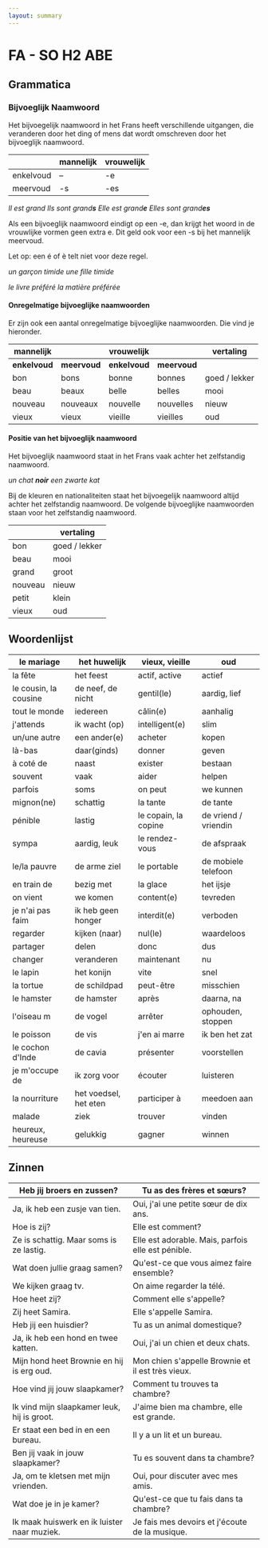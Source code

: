 ```yaml
---
layout: summary
---
```


# FA - SO H2 ABE

## Grammatica

### Bijvoeglijk Naamwoord

Het bijvoegelijk naamwoord in het Frans heeft verschillende uitgangen, die veranderen door het ding of mens dat wordt omschreven door het bijvoeglijk naamwoord.

|           | mannelijk | vrouwelijk |
|-----------|-----------|------------|
| enkelvoud | –         | -e         |
| meervoud  | -s        | -es        |

*Il est grand Ils sont grand**s** Elle est grand**e** Elles sont grand**es***

Als een bijvoeglijk naamwoord eindigt op een -e, dan krijgt het woord in de vrouwlijke vormen geen extra e. Dit geld ook voor een -s bij het mannelijk meervoud.

Let op: een é of è telt niet voor deze regel.

*un garçon timide une fille timide*

*le livre préféré la matière préférée*

#### Onregelmatige bijvoeglijke naamwoorden

Er zijn ook een aantal onregelmatige bijvoeglijke naamwoorden. Die vind je hieronder.

| **mannelijk** |              | **vrouwelijk** |              | **vertaling** |
|---------------|--------------|----------------|--------------|---------------|
| **enkelvoud** | **meervoud** | **enkelvoud**  | **meervoud** |               |
| bon           | bons         | bonne          | bonnes       | goed / lekker |
| beau          | beaux        | belle          | belles       | mooi          |
| nouveau       | nouveaux     | nouvelle       | nouvelles    | nieuw         |
| vieux         | vieux        | vieille        | vieilles     | oud           |

#### Positie van het bijvoeglijk naamwoord

Het bijvoeglijk naamwoord staat in het Frans vaak achter het zelfstandig naamwoord.

*un chat **noir** een zwarte kat*

Bij de kleuren en nationaliteiten staat het bijvoegelijk naamwoord altijd achter het zelfstandig naamwoord. De volgende bijvoeglijke naamwoorden staan voor het zelfstandig naamwoord.

|         | vertaling     |
|---------|---------------|
| bon     | goed / lekker |
| beau    | mooi          |
| grand   | groot         |
| nouveau | nieuw         |
| petit   | klein         |
| vieux   | oud           |

## Woordenlijst

| le mariage | het huwelijk | vieux, vieille | oud |
|----|----|----|----|
| la fête | het feest | actif, active | actief |
| le cousin, la cousine | de neef, de nicht | gentil(le) | aardig, lief |
| tout le monde | iedereen | câlin(e) | aanhalig |
| j'attends | ik wacht (op) | intelligent(e) | slim |
| un/une autre | een ander(e) | acheter | kopen |
| là-bas | daar(ginds) | donner | geven |
| à coté de | naast | exister | bestaan |
| souvent | vaak | aider | helpen |
| parfois | soms | on peut | we kunnen |
| mignon(ne) | schattig | la tante | de tante |
| pénible | lastig | le copain, la copine | de vriend / vriendin |
| sympa | aardig, leuk | le rendez-vous | de afspraak |
| le/la pauvre | de arme ziel | le portable | de mobiele telefoon |
| en train de | bezig met | la glace | het ijsje |
| on vient | we komen | content(e) | tevreden |
| je n'ai pas faim | ik heb geen honger | interdit(e) | verboden |
| regarder | kijken (naar) | nul(le) | waardeloos |
| partager | delen | donc | dus |
| changer | veranderen | maintenant | nu |
| le lapin | het konijn | vite | snel |
| la tortue | de schildpad | peut-être | misschien |
| le hamster | de hamster | après | daarna, na |
| l'oiseau m | de vogel | arrêter | ophouden, stoppen |
| le poisson | de vis | j'en ai marre | ik ben het zat |
| le cochon d'Inde | de cavia | présenter | voorstellen |
| je m'occupe de | ik zorg voor | écouter | luisteren |
| la nourriture | het voedsel, het eten | participer à | meedoen aan |
| malade | ziek | trouver | vinden |
| heureux, heureuse | gelukkig | gagner | winnen |

## Zinnen

| Heb jij broers en zussen? | Tu as des frères et sœurs? |
|----|----|
| Ja, ik heb een zusje van tien. | Oui, j'ai une petite sœur de dix ans. |
| Hoe is zij? | Elle est comment? |
| Ze is schattig. Maar soms is ze lastig. | Elle est adorable. Mais, parfois elle est pénible. |
| Wat doen jullie graag samen? | Qu'est-ce que vous aimez faire ensemble? |
| We kijken graag tv. | On aime regarder la télé. |
| Hoe heet zij? | Comment elle s'appelle? |
| Zij heet Samira. | Elle s'appelle Samira. |
| Heb jij een huisdier? | Tu as un animal domestique? |
| Ja, ik heb een hond en twee katten. | Oui, j'ai un chien et deux chats. |
| Mijn hond heet Brownie en hij is erg oud. | Mon chien s'appelle Brownie et il est très vieux. |
| Hoe vind jij jouw slaapkamer? | Comment tu trouves ta chambre? |
| Ik vind mijn slaapkamer leuk, hij is groot. | J'aime bien ma chambre, elle est grande. |
| Er staat een bed in en een bureau. | Il y a un lit et un bureau. |
| Ben jij vaak in jouw slaapkamer? | Tu es souvent dans ta chambre? |
| Ja, om te kletsen met mijn vrienden. | Oui, pour discuter avec mes amis. |
| Wat doe je in je kamer? | Qu'est-ce que tu fais dans ta chambre? |
| Ik maak huiswerk en ik luister naar muziek. | Je fais mes devoirs et j'écoute de la musique. |
